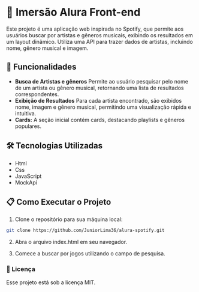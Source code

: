 # 🚀 Imersão Alura Front-end
Este projeto é uma aplicação web inspirada no Spotify, que permite aos usuários buscar por artistas e gêneros musicais, exibindo os resultados em um layout dinâmico. Utiliza uma API para trazer dados de artistas, incluindo nome, gênero musical e imagem.


## 🧊 Funcionalidades
- **Busca de Artistas e gêneros** Permite ao usuário pesquisar pelo nome de um artista ou gênero musical, retornando uma lista de resultados correspondentes.
- **Exibição de Resultados** Para cada artista encontrado, são exibidos nome, imagem e gênero musical, permitindo uma visualização rápida e intuitiva.
- **Cards:** A seção inicial contém cards, destacando playlists e gêneros populares.

## 🛠️ Tecnologias Utilizadas
- Html
- Css
- JavaScript
- MockApi


## :clipboard: Como Executar o Projeto
1. Clone o repositório para sua máquina local:
```sh
git clone https://github.com/JuniorLima36/alura-spotify.git
```
2. Abra o arquivo index.html em seu navegador.

3. Comece a buscar por jogos utilizando o campo de pesquisa.

### :memo: Licença

Esse projeto está sob a licença MIT.